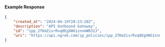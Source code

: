 <!-- Code generated for API Clients. DO NOT EDIT. -->

#### Example Response

```json
{
	"created_at": "2024-04-19T20:23:20Z",
	"description": "API Outbound Gateway",
	"id": "ipp_2fKmZisrRvq8EgXWG1znnmW832J",
	"uri": "https://api.ngrok.com/ip_policies/ipp_2fKmZisrRvq8EgXWG1znnmW832J"
}
```
